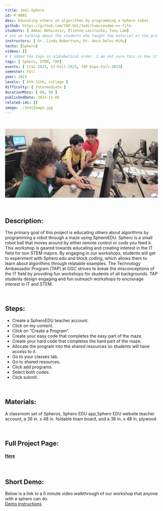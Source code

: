 ```yaml
---
title: Jedi-Sphero
id: P-0001
desc: Educating others on algorithms by programming a Sphero robot.
github: https://github.com/TAP-GGC/Jedi?tab=readme-ov-file
students: [ Ammar Mehicevic, Etienne Laccruche, Tony Lam]
# are we talking about the students who taught the material or the professors and Dr. associated with the project?
instructors: [ Dr. Cindy Robertson, Dr. Anca Doloc-Mihu]
techs: [Sphero]
videos: []
# I added the tags in alphabetical order. I am not sure this is how it should be or if we are even doing this as of right now?
tags: [ Sphero, STEM, TAP]
events: [ CCSC-2023, S3-Fall-2023, TAP Expo-Fall-2023]
semester: Fall
year: 2023
levels: [ 6th-12th, college ] 
difficulty: [ Intermediate ]
durationMins: [ 60, 90 ]
publishedDate: 2023-11-05
related-ids: []
image: ./JediImage.jpg
---
```

</br>

<div id="images">

![jediPhoto](./JediImage.jpg)

</div>

<br/>

## Description:
The primary goal of this project is educating others about algorithms by programming a robot through a maze using SpheroEDU. Sphero is a small robot ball that moves around by either remote control or code you feed it. This workshop is geared towards educating and creating interest in the IT field for non STEM majors. By engaging in our workshops, students will get to experiment with Sphero.edu and block coding, which allows them to learn about algorithms through relatable examples. The Technology Ambassador Program (TAP) at GGC strives to break the misconceptions of the IT field by providing fun workshops for students of all backgrounds. TAP students design engaging and fun outreach workshops to encourage interest in IT and STEM.

</br>

## Steps:
- Create a SpheroEDU teacher account.
- Click on my content.
- Click on “Create a Program”.
- Create your easy code that completes the easy part of the maze.
- Create your hard code that completes the hard part of the maze.
- Allocate the program into the shared resources so students will have access to it.
- Go to your classes tab.
- Go to shared resources.
- Click add programs.
- Select both codes.
- Click submit.

</br>

## Materials:
A classroom set of Spheros, Sphero EDU app,Sphero EDU website teacher account, a 36 in. x 48 in. foldable foam board, and a 36 in. x 48 in. plywood

</br>

## Full Project Page:
#### <a href="https://github.com/TAP-GGC/Jedi"> Here </a>

</br>

## Short Demo:
Below is a link to a 5 minute video walkthrough of our workshop that anyone with a sphero can do.       
<a href="https://youtu.be/W7AJaQqIAE0"> Demo Instructions </a>